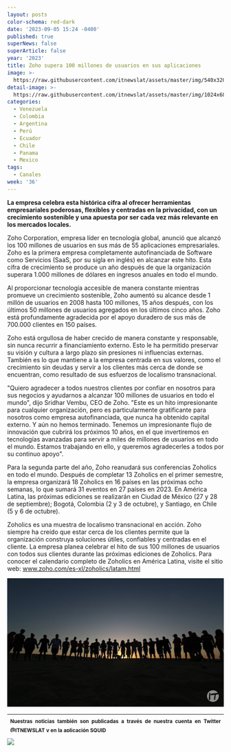 ```yaml
---
layout: posts
color-schema: red-dark
date: '2023-09-05 15:24 -0400'
published: true
superNews: false
superArticle: false
year: '2023'
title: Zoho supera 100 millones de usuarios en sus aplicaciones
image: >-
  https://raw.githubusercontent.com/itnewslat/assets/master/img/540x320/personas-unidas-p.jpg
detail-image: >-
  https://raw.githubusercontent.com/itnewslat/assets/master/img/1024x680/personas-unidas-g.jpg
categories:
  - Venezuela
  - Colombia
  - Argentina
  - Perú
  - Ecuador
  - Chile
  - Panama
  - Mexico
tags:
  - Canales
week: '36'
---
```

**La empresa celebra esta histórica cifra al ofrecer herramientas empresariales poderosas, flexibles y centradas en la privacidad, con un crecimiento sostenible y una apuesta por ser cada vez más relevante en los mercados locales.**

Zoho Corporation, empresa líder en tecnología global, anunció que alcanzó los 100 millones de usuarios en sus más de 55 aplicaciones empresariales. Zoho es la primera empresa completamente autofinanciada de Software como Servicios (SaaS, por su sigla en inglés) en alcanzar este hito. Esta cifra de crecimiento se produce un año después de que la organización superara 1.000 millones de dólares en ingresos anuales en todo el mundo. 

Al proporcionar tecnología accesible de manera constante mientras promueve un crecimiento sostenible, Zoho aumentó su alcance desde 1 millón de usuarios en 2008 hasta 100 millones, 15 años después, con los últimos 50 millones de usuarios agregados en los últimos cinco años. Zoho está profundamente agradecida por el apoyo duradero de sus más de 700.000 clientes en 150 países.

Zoho está orgullosa de haber crecido de manera constante y responsable, sin nunca recurrir a financiamiento externo. Esto le ha permitido preservar su visión y cultura a largo plazo sin presiones ni influencias externas. También es lo que mantiene a la empresa centrada en sus valores, como el crecimiento sin deudas y servir a los clientes más cerca de donde se encuentran, como resultado de sus esfuerzos de localismo transnacional.

"Quiero agradecer a todos nuestros clientes por confiar en nosotros para sus negocios y ayudarnos a alcanzar 100 millones de usuarios en todo el mundo", dijo Sridhar Vembu, CEO de Zoho. "Este es un hito impresionante para cualquier organización, pero es particularmente gratificante para nosotros como empresa autofinanciada, que nunca ha obtenido capital externo. Y aún no hemos terminado. Tenemos un impresionante flujo de innovación que cubrirá los próximos 10 años, en el que invertiremos en tecnologías avanzadas para servir a miles de millones de usuarios en todo el mundo. Estamos trabajando en ello, y queremos agradecerles a todos por su continuo apoyo".

Para la segunda parte del año, Zoho reanudará sus conferencias Zoholics en todo el mundo. Después de completar 13 Zoholics en el primer semestre, la empresa organizará 18 Zoholics en 16 países en las próximas ocho semanas, lo que sumará 31 eventos en 27 países en 2023. En América Latina, las próximas ediciones se realizarán en Ciudad de México (27 y 28 de septiembre); Bogotá, Colombia (2 y 3 de octubre), y Santiago, en Chile (5 y 6 de octubre). 

Zoholics es una muestra de localismo transnacional en acción. Zoho siempre ha creído que estar cerca de los clientes permite que la organización construya soluciones útiles, confiables y centradas en el cliente. La empresa planea celebrar el hito de sus 100 millones de usuarios con todos sus clientes durante las próximas ediciones de Zoholics. Para conocer el calendario completo de Zoholics en América Latina, visite el sitio web: www.zoho.com/es-xl/zoholics/latam.html

![](https://raw.githubusercontent.com/itnewslat/assets/master/img/540x320/personas-unidas-p.jpg)

<table style="height: 42px;" width="569">
<tbody>
<tr>
<td style="text-align: justify;"><sub><strong>Nuestras noticias también son publicadas a través de nuestra cuenta en Twitter <a href="https://twitter.com/itnewslat?lang=es">@ITNEWSLAT</a> y en la aplicación <a href="https://squidapp.co/en/">SQUID</a></strong></sub></td>
</tr>
</tbody>
</table>

<img src="https://tracker.metricool.com/c3po.jpg?hash=56f88a41e39ab42c063cc51676587a04"/>